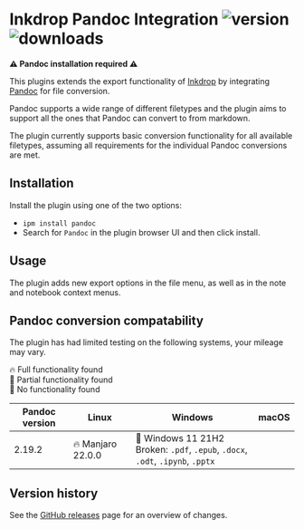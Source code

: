 # Inkdrop Pandoc Integration ![version](https://inkdrop-plugin-badge.vercel.app/api/version/pandoc) ![downloads](https://inkdrop-plugin-badge.vercel.app/api/downloads/pandoc)

**⚠️ Pandoc installation required ⚠️**

This plugins extends the export functionality of [Inkdrop](https://www.inkdrop.app/) by integrating [Pandoc](https://pandoc.org) for file conversion.

Pandoc supports a wide range of different filetypes and the plugin aims to support all the ones that Pandoc can convert to from markdown.

The plugin currently supports basic conversion functionality for all available filetypes, assuming all requirements for the individual Pandoc conversions are met.

## Installation

Install the plugin using one of the two options:

- `ipm install pandoc`
- Search for `Pandoc` in the plugin browser UI and then click install.

## Usage

The plugin adds new export options in the file menu, as well as in the note and notebook context menus.

## Pandoc conversion compatability

The plugin has had limited testing on the following systems, your mileage may vary.

🔥 Full functionality found  
🚧 Partial functionality found  
🚨 No functionality found

| Pandoc version | Linux             | Windows                                                                             | macOS |
|----------------|-------------------|-------------------------------------------------------------------------------------|-------|
| 2.19.2         | 🔥 Manjaro 22.0.0 | 🚧 Windows 11 21H2 <br> Broken: `.pdf`, `.epub`, `.docx`, `.odt`, `.ipynb`, `.pptx` |       |

## Version history

See the [GitHub releases](https://github.com/Thereatra/inkdrop-pandoc/releases) page for an overview of changes.
